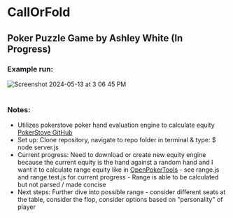 CallOrFold
==========
## Poker Puzzle Game by Ashley White (In Progress)
### Example run: <br/>
![Screenshot 2024-05-13 at 3 06 45 PM](https://github.com/whiteae8/CallOrFold/assets/78070322/80622917-bafa-4fde-98cd-cf8590e51404)
<br/><br/>

### Notes: <br/>
* Utilizes pokerstove poker hand evaluation engine to calculate equity [PokerStove GitHub](https://github.com/andrewprock/pokerstove/tree/master)
* Set up: Clone repository, navigate to repo folder in terminal & type:
$ node server.js
* Current progress: Need to download or create new equity engine because the current equity is the hand against a random hand and I want it to calculate range equity like in [OpenPokerTools](https://openpokertools.com/range-equity.html) - see range.js and range.test.js for current progress - Range is able to be calculated but not parsed / made concise 
* Next steps: Further dive into possible range - consider different seats at the table, consider the flop, consider options based on "personality" of player
